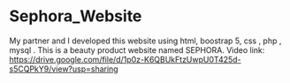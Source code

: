# Sephora_Website
My partner and I developed this website using html, boostrap 5, css , php , mysql . This is a beauty product website named SEPHORA.
Video link:
https://drive.google.com/file/d/1p0z-K6QBUkFtzUwpU0T425d-s5CQPkY9/view?usp=sharing
